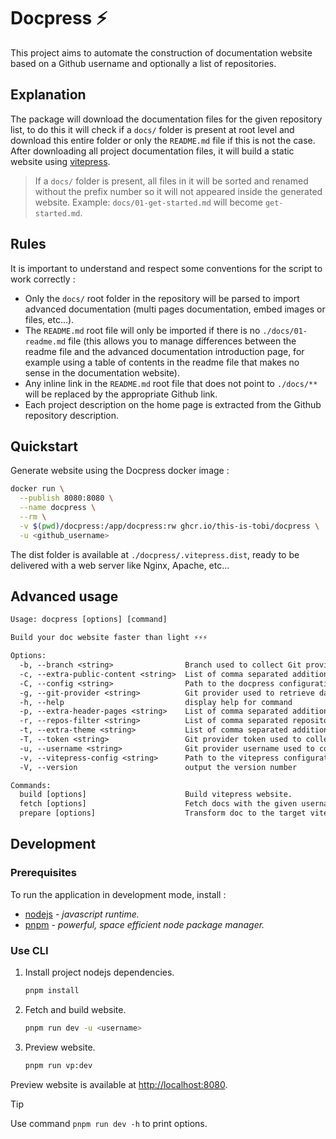 # Docpress :zap:

This project aims to automate the construction of documentation website based on a Github username and optionally a list of repositories.

## Explanation

The package will download the documentation files for the given repository list, to do this it will check if a `docs/` folder is present at root level and download this entire folder or only the `README.md` file if this is not the case.
After downloading all project documentation files, it will build a static website using [vitepress](https://vitepress.dev/).

> If a `docs/` folder is present, all files in it will be sorted and renamed without the prefix number so it will not appeared inside the generated website. Example: `docs/01-get-started.md` will become `get-started.md`.

## Rules

It is important to understand and respect some conventions for the script to work correctly :
- Only the `docs/` root folder in the repository will be parsed to import advanced documentation (multi pages documentation, embed images or files, etc...).
- The `README.md` root file will only be imported if there is no `./docs/01-readme.md` file (this allows you to manage differences between the readme file and the advanced documentation introduction page, for example using a table of contents in the readme file that makes no sense in the documentation website).
- Any inline link in the `README.md` root file that does not point to `./docs/**` will be replaced by the appropriate Github link.
- Each project description on the home page is extracted from the Github repository description.

## Quickstart

Generate website using the Docpress docker image :

```sh
docker run \
  --publish 8080:8080 \
  --name docpress \
  --rm \
  -v $(pwd)/docpress:/app/docpress:rw ghcr.io/this-is-tobi/docpress \
  -u <github_username>
```

The dist folder is available at `./docpress/.vitepress.dist`, ready to be delivered with a web server like Nginx, Apache, etc...

## Advanced usage

```txt
Usage: docpress [options] [command]

Build your doc website faster than light ⚡️⚡️⚡️

Options:
  -b, --branch <string>                Branch used to collect Git provider data. (default: "main")
  -c, --extra-public-content <string>  List of comma separated additional files or directories to process Vitepress public folder.
  -C, --config <string>                Path to the docpress configuration file.
  -g, --git-provider <string>          Git provider used to retrieve data. Values should be one of "github" or "gitlab". (default: "github")
  -h, --help                           display help for command
  -p, --extra-header-pages <string>    List of comma separated additional files or directories to process Vitepress header pages.
  -r, --repos-filter <string>          List of comma separated repositories to retrieve from Git provider. Default to all user's public repositories.
  -t, --extra-theme <string>           List of comma separated additional files or directories to process Vitepress public folder.
  -T, --token <string>                 Git provider token used to collect data.
  -u, --username <string>              Git provider username used to collect data.
  -v, --vitepress-config <string>      Path to the vitepress configuration file.
  -V, --version                        output the version number

Commands:
  build [options]                      Build vitepress website.
  fetch [options]                      Fetch docs with the given username and git provider.
  prepare [options]                    Transform doc to the target vitepress format.
```

## Development

### Prerequisites

To run the application in development mode, install :
- [nodejs](https://nodejs.org/) *- javascript runtime.*
- [pnpm](https://pnpm.io/) *- powerful, space efficient node package manager.*

### Use CLI

1. Install project nodejs dependencies.
    ```sh
    pnpm install
    ```
2. Fetch and build website.
    ```sh
    pnpm run dev -u <username>
    ```
3. Preview website.
    ```sh
    pnpm run vp:dev
    ```

Preview website is available at <http://localhost:8080>.

> [!TIP]
> Use command `pnpm run dev -h` to print options.

